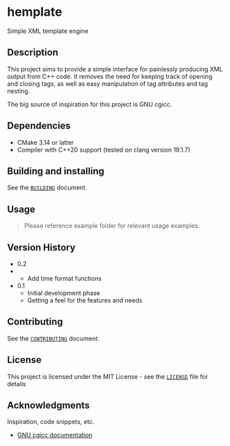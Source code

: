 # hemplate

Simple XML template engine

## Description

This project aims to provide a simple interface for painlessly producing XML
output from C++ code. It removes the need for keeping track of opening and
closing tags, as well as easy manipulation of tag attributes and tag nesting.

The big source of inspiration for this project is GNU cgicc.


## Dependencies

* CMake 3.14 or latter
* Compiler with C++20 support (tested on clang version 19.1.7)


## Building and installing

See the [`BUILDING`](BUILDING.md) document.


## Usage

> Please reference example folder for relevant usage examples.

## Version History

- 0.2
-   * Add time format functions
- 0.1
    * Initial development phase
    * Getting a feel for the features and needs


## Contributing

See the [`CONTRIBUTING`](CONTRIBUTING.md) document.


## License

This project is licensed under the MIT License - see the [`LICENSE`](LICENSE.md) file for details

## Acknowledgments

Inspiration, code snippets, etc.
* [GNU cgicc documentation](https://www.gnu.org/software/chicc/)
